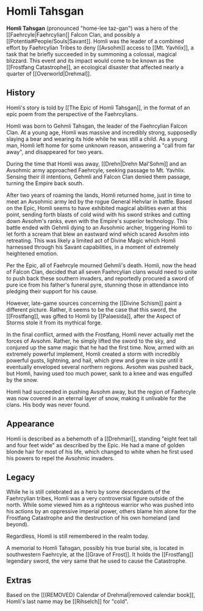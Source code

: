 # Homli Tahsgan

**Homli Tahsgan** (pronounced "home-lee taz-gan") was a hero of the [[Faehrcyle|Faehrcylian]] Falcon Clan, and possibly a [[Potentia#People/Souls|Savant]]. Homli was the leader of a combined effort by Faehrcylian Tribes to deny [[Avsohm]] access to [[Mt. Yavhlix]], a task that he briefly succeeded in by summoning a colossal, magical blizzard. This event and its impact would come to be known as the [[Frostfang Catastrophe]], an ecological disaster that affected nearly a quarter of [[Overworld|Drehmal]].

## History

Homli's story is told by [[The Epic of Homli Tahsgan]], in the format of an epic poem from the perspective of the Faehrcylians. 

Homli was born to Gehmli Tahsgan, the leader of the Faehrcylian Falcon Clan. At a young age, Homli was massive and incredibly strong, supposedly slaying a bear and wearing its hide while he was still a child. As a young man, Homli left home for some unknown reason, answering a "call from far away", and disappeared for two years.

During the time that Homli was away, [[Drehn|Drehn Mal'Sohm]] and an Avsohmic army approached Faehrcyle, seeking passage to Mt. Yavhlix. Sensing their ill intentions, Gehmli and Falcon Clan denied them passage, turning the Empire back south.

After two years of roaming the lands, Homli returned home, just in time to meet an Avsohmic army led by the rogue General Hehvlar in battle. Based on the Epic, Homli seems to have exhibited magical abilities even at this point, sending forth blasts of cold wind with his sword strikes and cutting down Avsohm's ranks, even with the Empire's superior technology. This battle ended with Gehmli dying to an Avsohmic archer, triggering Homli to let forth a scream that blew an eastward wind which scared Avsohm into retreating. This was likely a limited act of Divine Magic which Homli harnessed through his Savant capabilities, in a moment of extremely heightened emotion.

Per the Epic, all of Faehrcyle mourned Gehmli's death. Homli, now the head of Falcon Clan, decided that all seven Faehrcylian clans would need to unite to push back these southern invaders, and reportedly procured a sword of pure ice from his father's funeral pyre, stunning those in attendance into pledging their support for his cause.

However, late-game sources concerning the [[Divine Schism]] paint a different picture. Rather, it seems to be the case that this sword, the [[Frostfang]], was gifted to Homli by [[Palaesida]], after the Aspect of Storms stole it from its mythical forge.

In the final conflict, armed with the Frostfang, Homli never actually met the forces of Avsohm. Rather, he simply lifted the sword to the sky, and conjured up the same magic that he had the first time. Now, armed with an extremely powerful implement, Homli created a storm with incredibly powerful gusts, lightning, and hail, which grew and grew in size until it eventually enveloped several northern regions. Avsohm was pushed back, but Homli, having used too much power, sank to a knee and was engulfed by the snow. 

Homli had succeeded in pushing Avsohm away, but the region of Faehrcyle was now covered in an eternal layer of snow, making it unlivable for the clans. His body was never found.

## Appearance

Homli is described as a behemoth of a [[Drehmari]], standing "eight feet tall and four feet wide" as described by the Epic. He had a mane of golden blonde hair for most of his life, which changed to white when he first used his powers to repel the Avsohmic invaders.

## Legacy

While he is still celebrated as a hero by some descendants of the Faehrcylian tribes, Homli was a very controversial figure outside of the north. While some viewed him as a righteous warrior who was pushed into his actions by an oppressive imperial power, others blame him alone for the Frostfang Catastrophe and the destruction of his own homeland (and beyond).

Regardless, Homli is still remembered in the realm today.

A memorial to Homli Tahsgan, possibly his true burial site, is located in southwestern Faehrcyle, at the [[Grave of Frost]]. It holds the [[Frostfang]] legendary sword, the very same that he used to cause the Catastrophe.

## Extras

Based on the [[(REMOVED) Calendar of Drehmal|removed calendar book]], Homli's last name may be [[Rihselch]] for "cold".
